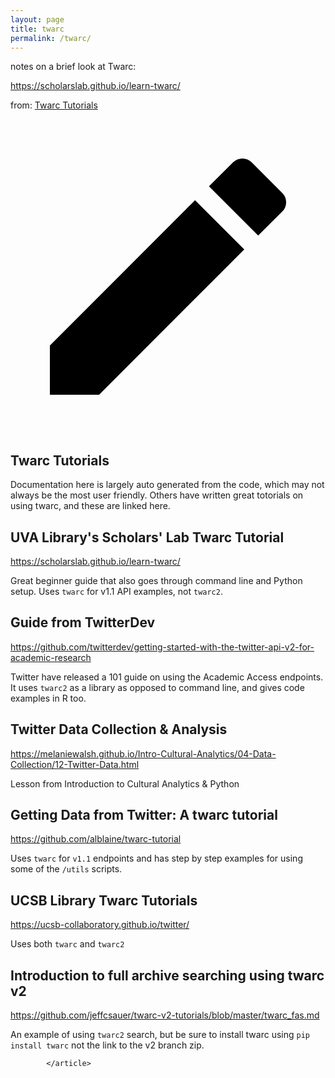 ```yaml
---
layout: page
title: twarc
permalink: /twarc/
---
```


notes on a brief look at Twarc:

https://scholarslab.github.io/learn-twarc/

from: [Twarc Tutorials](https://twarc-project.readthedocs.io/en/latest/tutorials/)

<article class="md-content__inner md-typeset">
              
                
  <a href="https://github.com/docnow/twarc/edit/main/docs/tutorials.md" title="Edit this page" class="md-content__button md-icon">
    <svg xmlns="http://www.w3.org/2000/svg" viewBox="0 0 24 24"><path d="M20.71 7.04c.39-.39.39-1.04 0-1.41l-2.34-2.34c-.37-.39-1.02-.39-1.41 0l-1.84 1.83 3.75 3.75M3 17.25V21h3.75L17.81 9.93l-3.75-3.75L3 17.25Z"></path></svg>
  </a>



<h1 id="twarc-tutorials">Twarc Tutorials</h1>
<p>Documentation here is largely auto generated from the code, which may not always be the most user friendly. Others have written great totorials on using twarc, and these are linked here.</p>
<h2 id="uva-librarys-scholars-lab-twarc-tutorial">UVA Library's Scholars' Lab Twarc Tutorial</h2>
<p><a href="https://scholarslab.github.io/learn-twarc/">https://scholarslab.github.io/learn-twarc/</a></p>
<p>Great beginner guide that also goes through command line and Python setup. Uses <code>twarc</code> for v1.1 API examples, not <code>twarc2</code>.</p>
<h2 id="guide-from-twitterdev">Guide from TwitterDev</h2>
<p><a href="https://github.com/twitterdev/getting-started-with-the-twitter-api-v2-for-academic-research">https://github.com/twitterdev/getting-started-with-the-twitter-api-v2-for-academic-research</a></p>
<p>Twitter have released a 101 guide on using the Academic Access endpoints. It uses <code>twarc2</code> as a library as opposed to command line, and gives code examples in R too.</p>
<h2 id="twitter-data-collection-analysis">Twitter Data Collection &amp; Analysis</h2>
<p><a href="https://melaniewalsh.github.io/Intro-Cultural-Analytics/04-Data-Collection/12-Twitter-Data.html">https://melaniewalsh.github.io/Intro-Cultural-Analytics/04-Data-Collection/12-Twitter-Data.html</a></p>
<p>Lesson from Introduction to Cultural Analytics &amp; Python</p>
<h2 id="getting-data-from-twitter-a-twarc-tutorial">Getting Data from Twitter: A twarc tutorial</h2>
<p><a href="https://github.com/alblaine/twarc-tutorial">https://github.com/alblaine/twarc-tutorial</a></p>
<p>Uses <code>twarc</code> for <code>v1.1</code> endpoints and has step by step examples for using some of the <code>/utils</code> scripts.</p>
<h2 id="ucsb-library-twarc-tutorials">UCSB Library Twarc Tutorials</h2>
<p><a href="https://ucsb-collaboratory.github.io/twitter/">https://ucsb-collaboratory.github.io/twitter/</a></p>
<p>Uses both <code>twarc</code> and <code>twarc2</code></p>
<h2 id="introduction-to-full-archive-searching-using-twarc-v2">Introduction to full archive searching using twarc v2</h2>
<p><a href="https://github.com/jeffcsauer/twarc-v2-tutorials/blob/master/twarc_fas.md">https://github.com/jeffcsauer/twarc-v2-tutorials/blob/master/twarc_fas.md</a></p>
<p>An example of using <code>twarc2</code> search, but be sure to install twarc using <code>pip install twarc</code> not the link to the v2 branch zip.</p>

              
            </article>